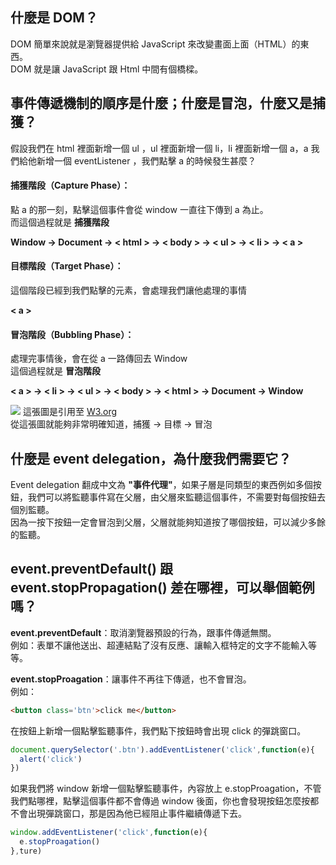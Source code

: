 ## 什麼是 DOM？
DOM 簡單來說就是瀏覽器提供給 JavaScript 來改變畫面上面（HTML）的東西。<br>
DOM 就是讓 JavaScript 跟 Html 中間有個橋樑。

## 事件傳遞機制的順序是什麼；什麼是冒泡，什麼又是捕獲？
假設我們在 html 裡面新增一個 ul ，ul 裡面新增一個 li，li 裡面新增一個 a，a 我們給他新增一個 eventListener ，我們點擊 a 的時候發生甚麼？<br>

#### 捕獲階段（Capture Phase）：
點 a 的那一刻，點擊這個事件會從 window 一直往下傳到 a 為止。 <br>
而這個過程就是 **捕獲階段**

**Window → Document → < html > → < body > → < ul > → < li > → < a >**
#### 目標階段（Target Phase）：
這個階段已經到我們點擊的元素，會處理我們讓他處理的事情<br>

**< a >**
#### 冒泡階段（Bubbling Phase）：
處理完事情後，會在從 a 一路傳回去 Window<br>
這個過程就是 **冒泡階段**

**< a > → < li > → < ul > → < body > → < html > → Document → Window**

![](https://www.w3.org/TR/DOM-Level-3-Events/images/eventflow.svg)
這張圖是引用至 [W3.org](https://www.w3.org/TR/DOM-Level-3-Events/#event-flow)<br>
從這張圖就能夠非常明確知道，捕獲 → 目標 → 冒泡
## 什麼是 event delegation，為什麼我們需要它？
Event delegation 翻成中文為 **"事件代理"**，如果子層是同類型的東西例如多個按鈕，我們可以將監聽事件寫在父層，由父層來監聽這個事件，不需要對每個按鈕去個別監聽。<br>
因為一按下按鈕一定會冒泡到父層，父層就能夠知道按了哪個按鈕，可以減少多餘的監聽。<br>

## event.preventDefault() 跟 event.stopPropagation() 差在哪裡，可以舉個範例嗎？
**event.preventDefault**：取消瀏覽器預設的行為，跟事件傳遞無關。<br>
例如：表單不讓他送出、超連結點了沒有反應、讓輸入框特定的文字不能輸入等等。

**event.stopProagation**：讓事件不再往下傳遞，也不會冒泡。<br>
例如：

``` html
<button class='btn'>click me</button>
```

在按鈕上新增一個點擊監聽事件，我們點下按鈕時會出現 click 的彈跳窗口。
```javascript
document.querySelector('.btn').addEventListener('click',function(e){
  alert('click')
})
```

如果我們將 window 新增一個點擊監聽事件，內容放上 e.stopProagation，不管我們點哪裡，點擊這個事件都不會傳過 window 後面，你也會發現按鈕怎麼按都不會出現彈跳窗口，那是因為他已經阻止事件繼續傳遞下去。
``` javascript
window.addEventListener('click',function(e){
  e.stopProagation()
},ture)
````